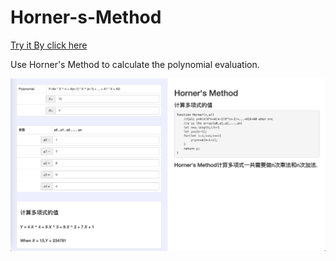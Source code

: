 # Horner-s-Method

[Try it By click here](https://623059008.github.io/Horner-s-Method/)

Use Horner's Method to calculate the polynomial evaluation.

![demo](./demo.png)

